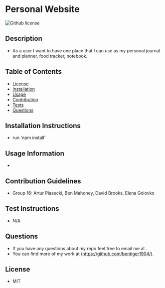 # **Personal Website**

   ![Github license](https://img.shields.io/badge/license-MIT-yellowgreen.svg)

  ## Description
  - As a user I want to have one place that I can use as my personal journal and planner, food tracker, notebook.

  ## Table of Contents

  - [License](#license)
  - [Installation](#installation-instructions)
  - [Usage](#usage-information)
  - [Contribution](#contribution-guidelines)
  - [Tests](#test-instructions)
  - [Questions](#questions)

  ## Installation Instructions
  - run 'npm install'

  ## Usage Information
  - 

  ## Contribution Guidelines
  - Group 16: Artur Piasecki, Ben Mahoney, David Brooks, Elena Golovko

  ## Test Instructions
  - N/A

  ## Questions

  - If you have any questions about my repo feel free to email me at . 
  - You can find more of my work at (https://github.com/bentiger1904/).
  

  ## License
  - MIT
